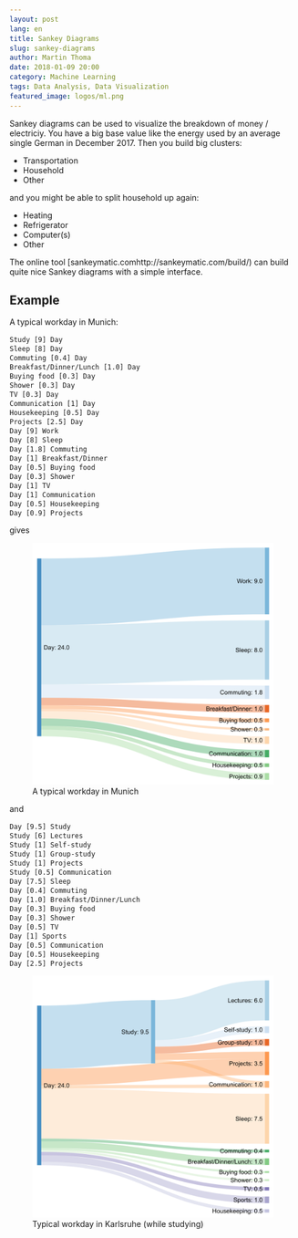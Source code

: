 ```yaml
---
layout: post
lang: en
title: Sankey Diagrams
slug: sankey-diagrams
author: Martin Thoma
date: 2018-01-09 20:00
category: Machine Learning
tags: Data Analysis, Data Visualization
featured_image: logos/ml.png
---
```

Sankey diagrams can be used to visualize the breakdown of money / electriciy.
You have a big base value like the energy used by an average single German in
December 2017. Then you build big clusters:

* Transportation
* Household
* Other

and you might be able to split household up again:

* Heating
* Refrigerator
* Computer(s)
* Other

The online tool [sankeymatic.comhttp://sankeymatic.com/build/) can build quite
nice Sankey diagrams with a simple interface.


## Example

A typical workday in Munich:

```text
Study [9] Day
Sleep [8] Day
Commuting [0.4] Day
Breakfast/Dinner/Lunch [1.0] Day
Buying food [0.3] Day
Shower [0.3] Day
TV [0.3] Day
Communication [1] Day
Housekeeping [0.5] Day
Projects [2.5] Day
Day [9] Work
Day [8] Sleep
Day [1.8] Commuting
Day [1] Breakfast/Dinner
Day [0.5] Buying food
Day [0.3] Shower
Day [1] TV
Day [1] Communication
Day [0.5] Housekeeping
Day [0.9] Projects
```

gives

<figure class="wp-caption aligncenter img-thumbnail">
    <img src="../images/2018/01/typical-workday.png" alt="A typical workday in Munich" style="width: 512px;"/>
    <figcaption class="text-center">A typical workday in Munich</figcaption>
</figure>


and

```text
Day [9.5] Study
Study [6] Lectures
Study [1] Self-study
Study [1] Group-study
Study [1] Projects
Study [0.5] Communication
Day [7.5] Sleep
Day [0.4] Commuting
Day [1.0] Breakfast/Dinner/Lunch
Day [0.3] Buying food
Day [0.3] Shower
Day [0.5] TV
Day [1] Sports
Day [0.5] Communication
Day [0.5] Housekeeping
Day [2.5] Projects
```

<figure class="wp-caption aligncenter img-thumbnail">
    <img src="../images/2018/01/typical-study-day.png" alt="Typical workday in Karlsruhe (while studying)" style="width: 512px;"/>
    <figcaption class="text-center">Typical workday in Karlsruhe (while studying)</figcaption>
</figure>
